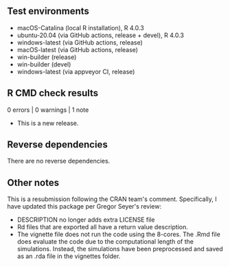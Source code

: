 ## Test environments

* macOS-Catalina (local R installation), R 4.0.3
* ubuntu-20.04 (via GitHub actions, release + devel), R 4.0.3
* windows-latest (via GitHub actions, release)
* macOS-latest (via GitHub actions, release)
* win-builder (release)
* win-builder (devel)
* windows-latest (via appveyor CI, release)

## R CMD check results

0 errors | 0 warnings | 1 note

* This is a new release.

## Reverse dependencies

There are no reverse dependencies.

## Other notes

This is a resubmission following the CRAN team's comment. Specifically, I have
updated this package per Gregor Seyer's review:

- DESCRIPTION no longer adds extra LICENSE file
- Rd files that are exported all have a return value description.
- The vignette file does not run the code using the 8-cores. The .Rmd file does
evaluate the code due to the computational length of the simulations. Instead,
the simulations have been preprocessed and saved as an .rda file in the
vignettes folder.
